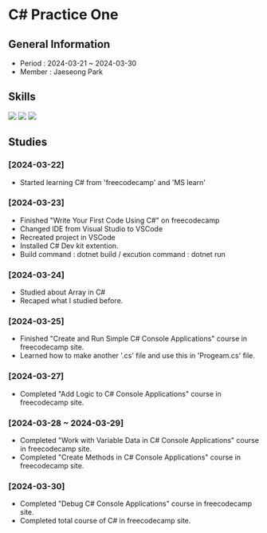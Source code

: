 # C# Practice One

## General Information
- Period : 2024-03-21 ~ 2024-03-30
- Member : Jaeseong Park

## Skills
<img src="https://img.shields.io/badge/visualstudio-5C2D91?style=for-the-badge&logo=visualstudio&logoColor=white">

<img src="https://img.shields.io/badge/vscode-007ACC?style=for-the-badge&logo=visualstudiocode&logoColor=white">

<img src="https://img.shields.io/badge/C%23-512BD4?style=for-the-badge&logo=csharp&logoColor=white">

## Studies
### [2024-03-22]
- Started learning C# from 'freecodecamp' and 'MS learn'

### [2024-03-23]
- Finished "Write Your First Code Using C#" on freecodecamp
- Changed IDE from Visual Studio to VSCode
- Recreated project in VSCode
- Installed C# Dev kit extention.
- Build command : dotnet build / excution command : dotnet run

### [2024-03-24]
- Studied about Array in C#
- Recaped what I studied before.

### [2024-03-25]
- Finished "Create and Run Simple C# Console Applications" course in freecodecamp site.
- Learned how to make another '.cs' file and use this in 'Progeam.cs' file.

### [2024-03-27]
- Completed "Add Logic to C# Console Applications" course in freecodecamp site.

### [2024-03-28 ~ 2024-03-29]
- Completed "Work with Variable Data in C# Console Applications" course in freecodecamp site.
- Completed "Create Methods in C# Console Applications" course in freecodecamp site.

### [2024-03-30]
- Completed "Debug C# Console Applications" course in freecodecamp site.
- Completed total course of C# in freecodecamp site.